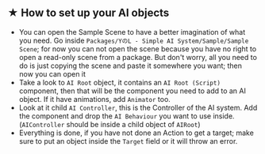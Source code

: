 <adetails>
<summary><h2><div id="part1"> ★ How to set up your AI objects </div></h2></summary>

<ul>
  <li> You can open the Sample Scene to have a better imagination of what you need. Go inside <code>Packages/YのL - Simple AI System/Sample/Sample Scene</code>; for now you can not open the scene because you have no right to open a read-only scene from a package. But don't worry, all you need to do is just copying the scene and paste it somewhere you want; then now you can open it </li>
  <li> Take a look to <code>AI Root</code> object, it contains an <code>AI Root (Script)</code> component, then that will be the component you need to add to an AI object. If it have animations, add <code>Animator</code> too. </li>
  <li> Look at it child <code>AI Controller</code>, this is the Controller of the AI system. Add the component and drop the <code>AI Behaviour</code> you want to use inside. (<code>AIController</code> should be inside a child object of <code>AIRoot</code>) </li>
  <li> Everything is done, if you have not done an Action to get a target; make sure to put an object inside the <code>Target</code> field or it will throw an error. </li>
</ul>

</adetails>

